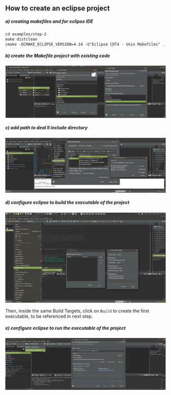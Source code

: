 ## How to create an eclipse project
##### a) creating makefiles and for eclipse IDE

```
cd examples/step-2
make distclean
cmake -DCMAKE_ECLIPSE_VERSION=4.14 -G"Eclipse CDT4 - Unix Makefiles" .
```

##### b) create the Makefile project with existing code

![create_project](create_project.png)

##### c) add path to deal II include directory 

![add_path](add_path.png)

##### d) configure eclipse to build the executable of the project

![configure_build](configure_build.png)

Then, inside the same Build Targets, click on `Build` to create the first executable, to be referenced in next step.

##### e) configure eclipse to run the executable of the project

![configure_run](configure_run.png)

